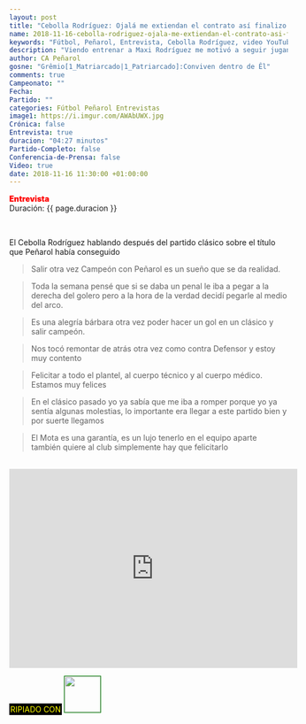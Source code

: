 ```yaml
---
layout: post
title: "Cebolla Rodríguez: Ojalá me extiendan el contrato así finalizo jugando en Peñarol"
name: 2018-11-16-cebolla-rodriguez-ojala-me-extiendan-el-contrato-asi-finalizo-jugando-en-penarol.markdown
keywords: "Fútbol, Peñarol, Entrevista, Cebolla Rodríguez, video YouTube"
description: "Viendo entrenar a Maxi Rodríguez me motivó a seguir jugando unos años más. Ojalá me extiendan el contrato así finalizo jugando en Peñarol"
author: CA Peñarol
gosne: "Grêmio[1_Matriarcado|1_Patriarcado]:Conviven dentro de Êl"
comments: true
Campeonato: ""
Fecha:
Partido: ""
categories: Fútbol Peñarol Entrevistas
image1: https://i.imgur.com/AWAbUWX.jpg
Crónica: false
Entrevista: true
duracion: "04:27 minutos"
Partido-Completo: false
Conferencia-de-Prensa: false
Video: true
date: 2018-11-16 11:30:00 +01:00:00
---
```


<span style="color:red;font-weight:900">Entrevista</span><br>
<span>Duración: {{ page.duracion }}</span><br>

<br>

El Cebolla Rodríguez hablando después del partido clásico sobre el título que Peñarol había conseguido

<blockquote>
  Salir otra vez Campeón con Peñarol es un sueño que se da realidad.
</blockquote>

<blockquote>
  Toda la semana pensé que si se daba un penal le iba a pegar a la derecha del golero pero a la hora de la verdad decidí pegarle al medio del arco.
</blockquote>

<blockquote>
  Es una alegría bárbara otra vez poder hacer un gol en un clásico y salir campeón.
</blockquote>

<blockquote>
  Nos tocó remontar de atrás otra vez como contra Defensor y estoy muy contento
</blockquote>

<blockquote>
  Felicitar a todo el plantel, al cuerpo técnico y al cuerpo médico. Estamos muy felices
</blockquote>

<blockquote>
  En el clásico pasado yo ya sabía que me iba a romper porque yo ya sentía algunas molestias, lo importante era llegar a este partido bien y por suerte llegamos
</blockquote>

<blockquote>
  El Mota es una garantía, es un lujo tenerlo en el equipo aparte también quiere al club simplemente hay que felicitarlo
</blockquote>

<br>

<iframe width="521" height="360" src="https://www.youtube.com/embed/MjiCHOmwM0A" frameborder="0" allow="accelerometer; autoplay; encrypted-media; gyroscope; picture-in-picture" allowfullscreen></iframe>

<br>

<span style="color:yellow;background:black;padding:2px;">RIPIADO CON</span> <a href="http://ffmpeg.org"><img src="{{ site.url }}/images/ffmpeg.png" width="65px" style="border:1px solid green;"></a>
